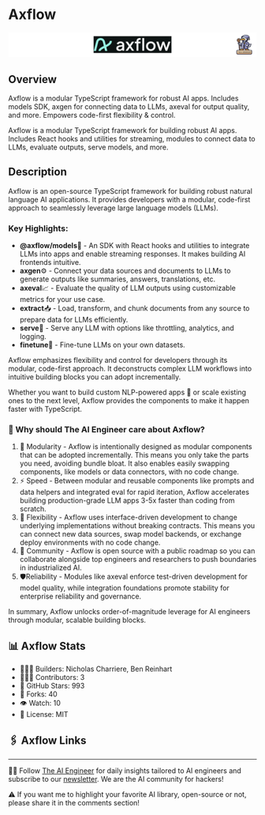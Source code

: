 # Axflow
![The AI Engineer presents Axflow](axflow_1920x192.png)
## Overview
Axflow is a modular TypeScript framework for robust AI apps. Includes models SDK, axgen for connecting data to LLMs, axeval for output quality, and more. Empowers code-first flexibility & control.

Axflow is a modular TypeScript framework for building robust AI apps. Includes React hooks and utilities for streaming, modules to connect data to LLMs, evaluate outputs, serve models, and more.

## Description
Axflow is an open-source TypeScript framework for building robust natural language AI applications. It provides developers with a modular, code-first approach to seamlessly leverage large language models (LLMs).

### Key Highlights:

- **@axflow/models**🤖 - An SDK with React hooks and utilities to integrate LLMs into apps and enable streaming responses. It makes building AI frontends intuitive.
- **axgen**⚙️ - Connect your data sources and documents to LLMs to generate outputs like summaries, answers, translations, etc.
- **axeval**📈 - Evaluate the quality of LLM outputs using customizable metrics for your use case.
- **extract**📥 - Load, transform, and chunk documents from any source to prepare data for LLMs efficiently.
- **serve**🚀 - Serve any LLM with options like throttling, analytics, and logging.
- **finetune**🔧 - Fine-tune LLMs on your own datasets.

Axflow emphasizes flexibility and control for developers through its modular, code-first approach. It deconstructs complex LLM workflows into intuitive building blocks you can adopt incrementally.

Whether you want to build custom NLP-powered apps 📱 or scale existing ones to the next level, Axflow provides the components to make it happen faster with TypeScript.

### 🤔 Why should The AI Engineer care about Axflow?
1. 🧩 Modularity - Axflow is intentionally designed as modular components that can be adopted incrementally. This means you only take the parts you need, avoiding bundle bloat. It also enables easily swapping components, like models or data connectors, with no code change.
2. ⚡️ Speed - Between modular and reusable components like prompts and data helpers and integrated eval for rapid iteration, Axflow accelerates building production-grade LLM apps 3-5x faster than coding from scratch.
3. 🔌 Flexibility - Axflow uses interface-driven development to change underlying implementations without breaking contracts. This means you can connect new data sources, swap model backends, or exchange deploy environments with no code change.
4. 👥 Community - Axflow is open source with a public roadmap so you can collaborate alongside top engineers and researchers to push boundaries in industrialized AI.
5. 🛡️Reliability - Modules like axeval enforce test-driven development for model quality, while integration foundations promote stability for enterprise reliability and governance.

In summary, Axflow unlocks order-of-magnitude leverage for AI engineers through modular, scalable building blocks.

## 📊 Axflow Stats
* 👷🏽‍♀️ Builders: Nicholas Charriere, Ben Reinhart
* 👩🏽‍💻 Contributors: 3
* 💫 GitHub Stars: 993
* 🍴 Forks: 40
* 👁️ Watch: 10
* 🪪 License: MIT

## 🖇️ Axflow Links

---
🧙🏽 Follow [The AI Engineer](https://www.linkedin.com/company/theaiengineer/) for daily insights tailored to AI engineers and subscribe to our [newsletter](http://theaiengineerco.substack.com). We are the AI community for hackers!

⚠️ If you want me to highlight your favorite AI library, open-source or not, please share it in the comments section!